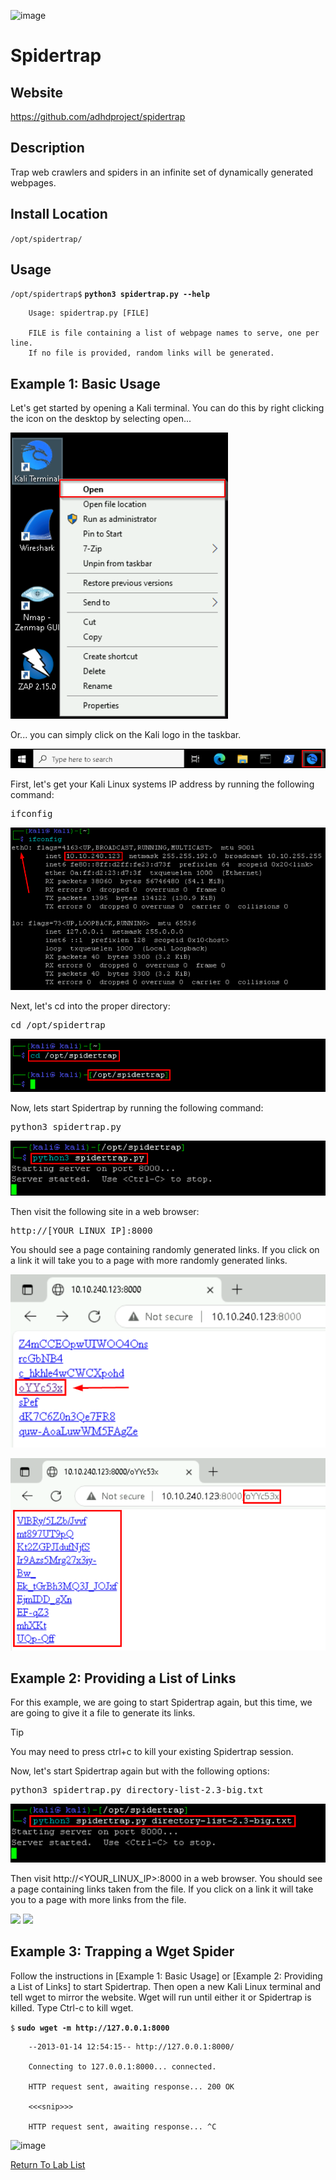 ![image](https://github.com/user-attachments/assets/068fae26-6e8f-402f-ad69-63a4e6a1f59e)

Spidertrap
==========

Website
-------

<https://github.com/adhdproject/spidertrap>

Description
-----------

Trap web crawlers and spiders in an infinite set of dynamically
generated webpages.

Install Location
----------------

`/opt/spidertrap/`

Usage
-----

`/opt/spidertrap$` **`python3 spidertrap.py --help`**

        Usage: spidertrap.py [FILE]

        FILE is file containing a list of webpage names to serve, one per line.
        If no file is provided, random links will be generated.


Example 1: Basic Usage
----------------------

Let's get started by opening a Kali terminal. 
You can do this by right clicking the icon on the desktop by selecting open...

![](/IntroClassFiles/Tools/IntroClass/Spidertrap/OpeningKaliInstance.png)

Or... you can simply click on the Kali logo in the taskbar.

![](/IntroClassFiles/Tools/IntroClass/Spidertrap/TaskbarKaliIcon.png)

First, let's get your Kali Linux systems IP address by running the following command:

<pre>ifconfig</pre>

![](/IntroClassFiles/Tools/IntroClass/Spidertrap/ifconfig.png)

Next, let's cd into the proper directory:

<pre>cd /opt/spidertrap</pre>

![](/IntroClassFiles/Tools/IntroClass/Spidertrap/cdoptspidertrap.png)

Now, lets start Spidertrap by running the following command:

<pre>python3 spidertrap.py</pre>

![](/IntroClassFiles/Tools/IntroClass/Spidertrap/startspidertrap.png)

Then visit the following site in a web browser:
<pre>http://[YOUR_LINUX_IP]:8000</pre> 

You should see a page containing randomly generated links. If you click on a link it will take you to a page with more randomly generated links.

![](/IntroClassFiles/Tools/IntroClass/Spidertrap/links.png)

![](/IntroClassFiles/Tools/IntroClass/Spidertrap/morelinks.png)

Example 2: Providing a List of Links
------------------------------------


For this example, we are going to start Spidertrap again, but this time, we are going to give it a file to generate its links.

>[!TIP]
>
>You may need to press ctrl+c to kill your existing Spidertrap session.

Now, let's start Spidertrap again but with the following options:

<pre>python3 spidertrap.py directory-list-2.3-big.txt</pre>

![](/IntroClassFiles/Tools/IntroClass/Spidertrap/startwithoptions.png)

Then visit http://<YOUR_LINUX_IP>:8000 in a web
browser. You should see a page containing links taken from the file. If
you click on a link it will take you to a page with more links from the
file.

![](Spidertrap_files/image003.png) ![](Spidertrap_files/image004.png)

Example 3: Trapping a Wget Spider
---------------------------------

Follow the instructions in [Example 1: Basic Usage] or
[Example 2: Providing a List of Links] to start Spidertrap. Then
open a new Kali Linux terminal and tell wget to mirror the website. Wget will run
until either it or Spidertrap is killed. Type Ctrl-c to kill wget.

`$` **`sudo wget -m http://127.0.0.1:8000`**

        --2013-01-14 12:54:15-- http://127.0.0.1:8000/

        Connecting to 127.0.0.1:8000... connected.

        HTTP request sent, awaiting response... 200 OK

        <<<snip>>>

        HTTP request sent, awaiting response... ^C


![image](https://github.com/user-attachments/assets/8369ef4c-1298-4321-a4b2-40a94cd2de16)


[Return To Lab List](https://github.com/strandjs/IntroLabs/blob/master/IntroClassFiles/navigation.md)


